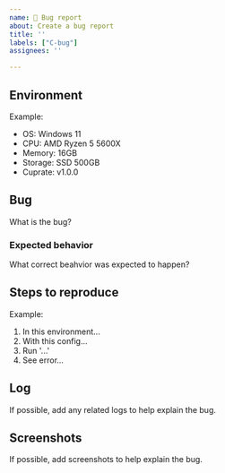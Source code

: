 ```yaml
---
name: 🐞 Bug report
about: Create a bug report
title: ''
labels: ["C-bug"]
assignees: ''

---
```


<!--
Note: Please search to see if an issue already exists for the bug you encountered.
-->

## Environment
Example:
- OS: Windows 11
- CPU: AMD Ryzen 5 5600X
- Memory: 16GB
- Storage: SSD 500GB
- Cuprate: v1.0.0

## Bug
What is the bug?

### Expected behavior
What correct beahvior was expected to happen?

## Steps to reproduce
Example:
1. In this environment...
2. With this config...
3. Run '...'
4. See error...

## Log
If possible, add any related logs to help explain the bug.

## Screenshots
If possible, add screenshots to help explain the bug.
